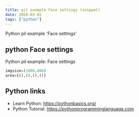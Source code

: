 ```yaml
---
title: pil example Face settings (snippet)
date: 2020-03-02
tags: ["python"]
---
```

Python pil example 'Face settings'


## python Face settings

Python pil example: Face settings

```python
imgsize=(1000,800)
area={(),(),(),()}


```

## Python links

- Learn Python: https://pythonbasics.org/
- Python Tutorial: https://pythonprogramminglanguage.com
